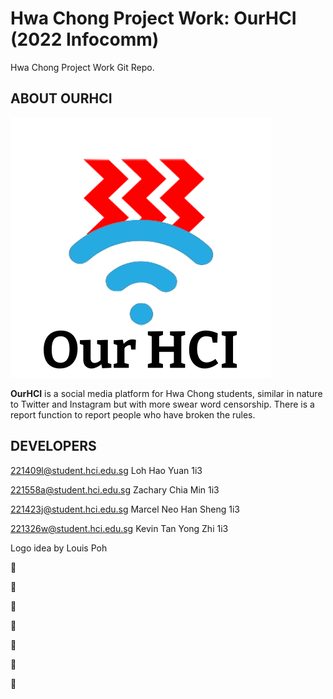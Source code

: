 # Hwa Chong Project Work: OurHCI (2022 Infocomm)
Hwa Chong Project Work Git Repo.

## ABOUT OURHCI
![OurHci](ourhci-logo.png)

**OurHCI** is a social media platform for 
Hwa Chong students, similar in nature
to Twitter and Instagram but with more swear
word censorship. There is a report function to report people who have broken the rules.
 


## DEVELOPERS
221409l@student.hci.edu.sg Loh Hao Yuan 1i3

221558a@student.hci.edu.sg Zachary Chia Min 1i3

221423j@student.hci.edu.sg Marcel Neo Han Sheng 1i3

221326w@student.hci.edu.sg Kevin Tan Yong Zhi 1i3

Logo idea by Louis Poh

🎩

👀

👃

👄

👕

👖

👞







